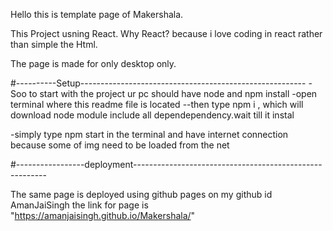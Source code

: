 Hello this is template page of Makershala.

This Project usning React. Why React? because i love coding in react rather than simple the Html.

The page is made for only desktop only.

#----------Setup--------------------------------------------------------
-Soo to start with the project ur pc should have node and npm install
-open terminal where this readme file is located
--then type npm i , which will download node module include all dependependency.wait till it instal

-simply type npm start in the terminal and have internet connection because some of img need to be loaded from the net

#-----------------deployment--------------------------------------------------------

The same page is deployed using github pages on my github id AmanJaiSingh
the link for page is "https://amanjaisingh.github.io/Makershala/"
